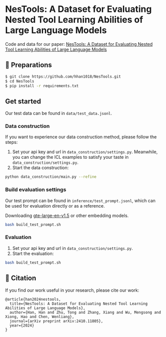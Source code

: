 # NesTools: A Dataset for Evaluating Nested Tool Learning Abilities of Large Language Models

Code and data for our paper: [NesTools: A Dataset for Evaluating Nested Tool Learning Abilities of Large Language Models](https://arxiv.org/abs/2410.11805)

## 🔨 Preparations

```bash
$ git clone https://github.com/hhan1018/NesTools.git
$ cd NesTools
$ pip install -r requirements.txt
```

##   Get started

Our test data can be found in `data/test_data.jsonl`.

### Data construction

If you want to experience our data construction method, please follow the steps:
1. Set your api key and url in `data_construction/settings.py`. 
Meanwhile, you can change the ICL examples to satisfy your taste in `data_construction/settings.py`.
2. Start the data construction:

```bash
python data_construction/main.py --refine
```

### Build evaluation settings
Our test prompt can be found in `inference/test_prompt.jsonl`, which can be used for evaluation directly or as a reference.

Downloading [gte-large-en-v1.5](https://huggingface.co/Alibaba-NLP/gte-large-en-v1.5) or other embedding models.

```bash
bash build_test_prompt.sh
```

### Evaluation
1. Set your api key and url in `data_construction/settings.py`.
2. Start the evaluation:

```bash
bash build_test_prompt.sh
```




## 📝 Citation

If you find our work useful in your research, please cite our work:
```
@article{han2024nestools,
  title={NesTools: A Dataset for Evaluating Nested Tool Learning Abilities of Large Language Models},
  author={Han, Han and Zhu, Tong and Zhang, Xiang and Wu, Mengsong and Xiong, Hao and Chen, Wenliang},
  journal={arXiv preprint arXiv:2410.11805},
  year={2024}
}
```
